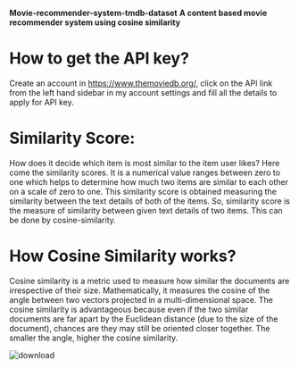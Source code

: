 **Movie-recommender-system-tmdb-dataset**
**A content based movie recommender system using cosine similarity**
                                                
                                                
                                                
 # How to get the API key?
Create an account in https://www.themoviedb.org/, click on the API link from the left hand sidebar in my  account settings and fill all the details to apply for API key.



# Similarity Score:
How does it decide which item is most similar to the item user likes? Here come the similarity scores.
It is a numerical value ranges between zero to one which helps to determine how much two items are similar to each other on a scale of zero to one. This similarity score is obtained measuring the similarity between the text details of both of the items. So, similarity score is the measure of similarity between given text details of two items. This can be done by cosine-similarity.


# How Cosine Similarity works?
Cosine similarity is a metric used to measure how similar the documents are irrespective of their size. Mathematically, it measures the cosine of the angle between two vectors projected in a multi-dimensional space. The cosine similarity is advantageous because even if the two similar documents are far apart by the Euclidean distance (due to the size of the document), chances are they may still be oriented closer together. The smaller the angle, higher the cosine similarity.


![download](https://user-images.githubusercontent.com/122508373/230754885-b8705663-969e-47d6-8384-6fd977475ebb.png)


